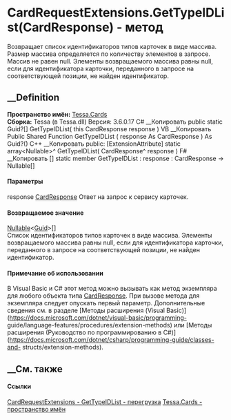 # CardRequestExtensions.GetTypeIDList(CardResponse) - метод
Возвращает список идентификаторов типов карточек в виде массива. Размер
массива определяется по количеству элементов в запросе. Массив не равен null.
Элементы возвращаемого массива равны null, если для идентификатора карточки,
переданного в запросе на соответствующей позиции, не найден идентификатор.
## __Definition
 **Пространство имён:** [Tessa.Cards](N_Tessa_Cards.htm)  
 **Сборка:** Tessa (в Tessa.dll) Версия: 3.6.0.17
C# __Копировать
     public static Guid?[] GetTypeIDList(
    	this CardResponse response
    )
VB __Копировать
    <ExtensionAttribute>
    Public Shared Function GetTypeIDList ( 
    	response As CardResponse
    ) As Guid?()
C++ __Копировать
     public:
    [ExtensionAttribute]
    static array<Nullable<Guid>>^ GetTypeIDList(
    	CardResponse^ response
    )
F# __Копировать
     [<ExtensionAttribute>]
    static member GetTypeIDList : 
            response : CardResponse -> Nullable<Guid>[] 
#### Параметры
response [CardResponse](T_Tessa_Cards_CardResponse.htm)
    Ответ на запрос к сервису карточек.
#### Возвращаемое значение
[Nullable](https://learn.microsoft.com/dotnet/api/system.nullable-1)<[Guid](https://learn.microsoft.com/dotnet/api/system.guid)>[]  
Список идентификаторов типов карточек в виде массива. Элементы возвращаемого
массива равны null, если для идентификатора карточки, переданного в запросе на
соответствующей позиции, не найден идентификатор.
#### Примечание об использовании
В Visual Basic и C# этот метод можно вызывать как метод экземпляра для любого
объекта типа [CardResponse](T_Tessa_Cards_CardResponse.htm). При вызове метода
для экземпляра следует опускать первый параметр. Дополнительные сведения см. в
разделе [Методы расширения (Visual
Basic)](https://docs.microsoft.com/dotnet/visual-basic/programming-
guide/language-features/procedures/extension-methods) или [Методы расширения
(Руководство по программированию в
C#)](https://docs.microsoft.com/dotnet/csharp/programming-guide/classes-and-
structs/extension-methods).
##  __См. также
#### Ссылки
[CardRequestExtensions - ](T_Tessa_Cards_CardRequestExtensions.htm)
[GetTypeIDList -
перегрузка](Overload_Tessa_Cards_CardRequestExtensions_GetTypeIDList.htm)
[Tessa.Cards - пространство имён](N_Tessa_Cards.htm)
